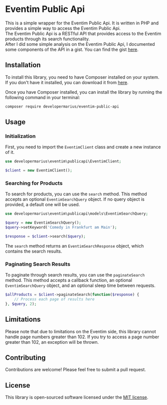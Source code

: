 # Eventim Public Api

This is a simple wrapper for the Eventim Public Api. It is written in PHP and provides a simple way to access the Eventim Public Api.  
The Eventim Public Api is a RESTful API that provides access to the Eventim products through its search functionality.  
After I did some simple analysis on the Eventim Public Api, I documented some components of the API in a gist. You can find the gist [here](https://gist.github.com/DeveloperMarius/7e8aff4c69ccbf59238d76163c86d9c9).

## Installation

To install this library, you need to have Composer installed on your system. If you don't have it installed, you can download it from [here](https://getcomposer.org/).

Once you have Composer installed, you can install the library by running the following command in your terminal:

```bash
composer require developermarius/eventim-public-api
```

## Usage

### Initialization

First, you need to import the `EventimClient` class and create a new instance of it.

```php
use developermarius\eventim\publicapi\EventimClient;

$client = new EventimClient();
```

### Searching for Products

To search for products, you can use the `search` method. This method accepts an optional `EventimSearchQuery` object. If no query object is provided, a default one will be used.

```php
use developermarius\eventim\publicapi\models\EventimSearchQuery;

$query = new EventimSearchQuery();
$query->setKeyword('Comedy in Frankfurt am Main');

$response = $client->search($query);
```

The `search` method returns an `EventimSearchResponse` object, which contains the search results.

### Paginating Search Results

To paginate through search results, you can use the `paginateSearch` method. This method accepts a callback function, an optional `EventimSearchQuery` object, and an optional sleep time between requests.

```php
$allProducts = $client->paginateSearch(function($response) {
    // Process each page of results here
}, $query, 2);
```

## Limitations

Please note that due to limitations on the Eventim side, this library cannot handle page numbers greater than 102. If you try to access a page number greater than 102, an exception will be thrown.

## Contributing

Contributions are welcome! Please feel free to submit a pull request.

## License

This library is open-sourced software licensed under the [MIT license](http://opensource.org/licenses/MIT).